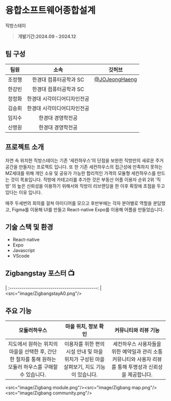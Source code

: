 # 융합소프트웨어종합설계
직방스테이

> **개발기간:2024.09 - 2024.12**

## 팀 구성
|팀원|소속|깃허브|
|:---:|:---:|:---:|
| 조정행 | 한경대 컴퓨터공학과 SC|[@JOJeongHaeng](https://github.com/JOJeongHaeng)|
| 한강빈 | 한경대 컴퓨터공학과 SC|
| 정정화 | 한경대 시각미디어디자인전공 |
| 김승휘 | 한경대 시각미디어디자인전공 |
| 임지수 | 한경대 경영학전공 |
| 신명원 | 한경대 경영학전공 |



## 프로젝트 소개

자연 속 위치한 직방스테이는 기존 ‘세컨하우스’의 단점을 보완한 직방만의 새로운 주거 공간을 만들자는 프로젝트 입니다.
또 한 기존 세컨하우스의 접근성에 만족하지 못하는 MZ세대를 위해 개인 소유 및 공유가 가능한 합리적인 가격의 모듈형 세컨하우스를 만드는 것이 목표입니다.
직방에 카테고리를 추가한 것은 부동산 어플 이용자 순위 2위 ‘직방’ 의 높은 신뢰성을 이용하기 위해서와 직방이 리브랜딩을 한 이후 확장에 초점을 두고 있다는 이유 입니다.

매주 두세번의 회의를 걸쳐 아이디어를 모으고 후반부에는 각자 분야별로 역할을 분담했고, Figma를 이용해 UI를 만들고 React-native Expo를 이용해 어플을 만들었습니다.

## 기술 스택 및 환경
- React-native
- Expo
- Javascript
- VScode   


## Zigbangstay 포스터 📺
| :-------------------------------------------: |
<src="image/ZigbangstayA0.png"/>

## 주요 기능

|모듈러하우스|마을 위치, 정보 확인|커뮤니티와 리뷰 기능|
|:---:|:---:|:---:|
|지도에서 원하는 위치의 마을을 선택한 후, 간단한 절차를 통해 원하는 모듈러 하우스를 구매할 수 있습니다.|이용자를 위한 편의시설 안내 및 마을 위치가 구성된 마을 살펴보기, 지도 기능이 있습니다.|세컨하우스 사용자들을 위한 예약일과 관리 소통 커뮤니티와 사용자 리뷰를 통해 투명성과 신뢰성을 제공합니다.|
<src="image/Zigbang module.png"/><src="image/Zigbang map.png"/><src="image/Zigbang community.png"/>
